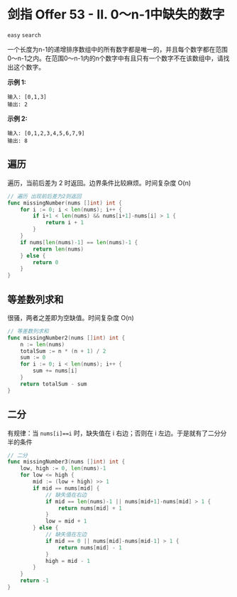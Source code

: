 # 剑指 Offer 53 - II. 0～n-1中缺失的数字

`easy` `search`

一个长度为n-1的递增排序数组中的所有数字都是唯一的，并且每个数字都在范围0～n-1之内。在范围0～n-1内的n个数字中有且只有一个数字不在该数组中，请找出这个数字。

**示例 1:**

```
输入: [0,1,3]
输出: 2
```

**示例 2:**

```
输入: [0,1,2,3,4,5,6,7,9]
输出: 8
```

## 遍历

遍历，当前后差为 2 时返回。边界条件比较麻烦。时间复杂度 O(n)

```go
// 遍历 出现前后差为2则返回
func missingNumber(nums []int) int {
	for i := 0; i < len(nums); i++ {
		if i+1 < len(nums) && nums[i+1]-nums[i] > 1 {
			return i + 1
		}
	}
	if nums[len(nums)-1] == len(nums)-1 {
		return len(nums)
	} else {
		return 0
	}
}
```

## 等差数列求和

很骚，两者之差即为空缺值。时间复杂度 O(n)

```go
// 等差数列求和
func missingNumber2(nums []int) int {
	n := len(nums)
	totalSum := n * (n + 1) / 2
	sum := 0
	for i := 0; i < len(nums); i++ {
		sum += nums[i]
	}
	return totalSum - sum
}
```

## 二分

有规律：当 `nums[i]==i` 时，缺失值在 i 右边；否则在 i 左边。于是就有了二分分半的条件

```go
// 二分
func missingNumber3(nums []int) int {
	low, high := 0, len(nums)-1
	for low <= high {
		mid := (low + high) >> 1
		if mid == nums[mid] {
			// 缺失值在右边
			if mid == len(nums)-1 || nums[mid+1]-nums[mid] > 1 {
				return nums[mid] + 1
			}
			low = mid + 1
		} else {
			// 缺失值在左边
			if mid == 0 || nums[mid]-nums[mid-1] > 1 {
				return nums[mid] - 1
			}
			high = mid - 1
		}
	}
	return -1
}
```

